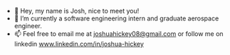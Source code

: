 - 👋 Hey, my name is Josh, nice to meet you!
- 🌱 I’m currently a software engineering intern and graduate aerospace engineer.
- 📫 Feel free to email me at joshuahickey08@gmail.com or follow me on linkedin www.linkedin.com/in/joshua-hickey
